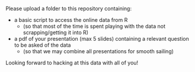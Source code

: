 Please upload a folder to this repository containing:

* a basic script to access the online data from R
  * (so that most of the time is spent playing with the data not scrapping/getting it into R)
* a pdf of your presentation (max 5 slides) containing a relevant question to be asked of the data
  * (so that we may combine all presentations for smooth sailing)

Looking forward to hacking at this data with all of you!
